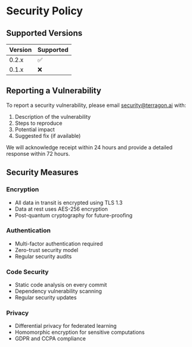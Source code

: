 # Security Policy

## Supported Versions

| Version | Supported          |
| ------- | ------------------ |
| 0.2.x   | :white_check_mark: |
| 0.1.x   | :x:                |

## Reporting a Vulnerability

To report a security vulnerability, please email security@terragon.ai with:

1. Description of the vulnerability
2. Steps to reproduce
3. Potential impact
4. Suggested fix (if available)

We will acknowledge receipt within 24 hours and provide a detailed response within 72 hours.

## Security Measures

### Encryption
- All data in transit is encrypted using TLS 1.3
- Data at rest uses AES-256 encryption
- Post-quantum cryptography for future-proofing

### Authentication
- Multi-factor authentication required
- Zero-trust security model
- Regular security audits

### Code Security
- Static code analysis on every commit
- Dependency vulnerability scanning
- Regular security updates

### Privacy
- Differential privacy for federated learning
- Homomorphic encryption for sensitive computations
- GDPR and CCPA compliance

